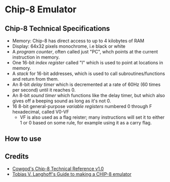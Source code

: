 # Chip-8 Emulator

## Chip-8 Technical Specifications

- Memory: Chip-8 has direct access to up to 4 kilobytes of RAM
- Display: 64x32 pixels monochrome, i.e black or white
- A *program counter*, often called just "PC", whch points at the current instruction in memory.
- One 16-bit *index register* called "I" which is used to point at locations in memory.
- A *stack* for 16-bit addresses, which is used to call subroutines/functions and return from them.
- An 8-bit *delay timer* which is decremented at a rate of 60Hz (60 times per second) until it reaches 0.
- An 8-bit *sound timer* which functions like the delay timer, but which also gives off a beeping sound as long as it's not 0.
- 16 8-bit general-purpose *variable registers* numbered 0 through F hexadecimal, called V0-VF
  - VF is also used as a flag reister; many instructions will set it to either 1 or 0 based on some rule, for example using it as a carry flag.

## How to use

## Credits

- [Cowgod's Chip-8 Technical Reference v1.0](http://devernay.free.fr/hacks/chip8/C8TECH10.HTM)
- [Tobias V. Langhoff's Guide to making a CHIP-8 emulator](https://tobiasvl.github.io/blog/write-a-chip-8-emulator/)
